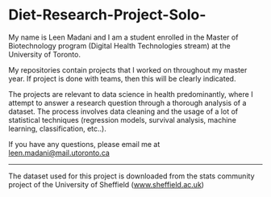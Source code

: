# Diet-Research-Project-Solo-

My name is Leen Madani and I am a student enrolled in the Master of Biotechnology program (Digital Health Technologies stream) at the University of Toronto.

My repositories contain projects that I worked on throughout my master year. If project is done with teams, then this will be clearly indicated.

The projects are relevant to data science in health predominantly, where I attempt to answer a research question through a thorough analysis of a dataset. The process involves data cleaning and the usage of a lot of statistical techniques (regression models, survival analysis, machine learning, classification, etc..).

If you have any questions, please email me at leen.madani@mail.utoronto.ca

*********************

The dataset used for this project is downloaded from the stats community project of the University of
Sheffield (www.sheffield.ac.uk)

